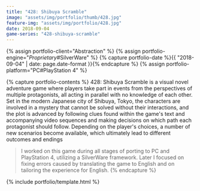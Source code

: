 ```yaml
---
title: "428: Shibuya Scramble"
image: "assets/img/portfolio/thumb/428.jpg"
feature-img: "assets/img/portfolio/428.jpg"
date: 2018-09-04
game-series: "428-shibuya-scramble"
---
```


{% assign portfolio-client="Abstraction" %}
{% assign portfolio-engine="*Proprietary*#SilverWare" %}
{% capture portfolio-date %}{{ "2018-09-04" | date: page.date-format }}{% endcapture %}
{% assign portfolio-platform="PC#PlayStation 4" %}

{% capture portfolio-contents %}
428: Shibuya Scramble is a visual novel adventure game where players take part in events from the perspectives of multiple protagonists,
all acting in parallel with no knowledge of each other. Set in the modern Japanese city of Shibuya, Tokyo, the characters are involved in a mystery that cannot be solved without their interactions,
and the plot is advanced by following clues found within the game's text and accompanying video sequences and making decisions on which path each protagonist should follow.
Depending on the player's choices, a number of new scenarios become available, which ultimately lead to different outcomes and endings

> I worked on this game during all stages of porting to PC and PlayStation 4, utilizing a SilverWare framework.
> Later I focused on fixing errors caused by translating the game to English and on tailoring the experience for English.
{% endcapture %}

{% include portfolio/template.html %}

